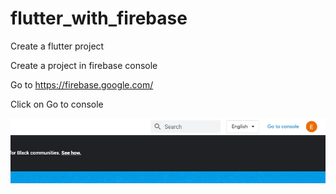 # flutter_with_firebase

Create a flutter project  

Create a project in firebase console  

Go to https://firebase.google.com/  

Click on Go to console

![Go to console](./content_images/go_to_console.jpg)
